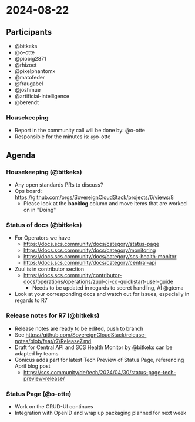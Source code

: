 # 2024-08-22

## Participants

- @bitkeks
- @o-otte
- @piobig2871
- @rhizoet
- @pixelphantomx
- @matofeder
- @fraugabel
- @joshmue
- @artificial-intelligence
- @berendt

### Housekeeping

- Report in the community call will be done by: @o-otte
- Responsible for the minutes is: @o-otte

## Agenda
### Housekeeping (@bitkeks)

- Any open standards PRs to discuss?
- Ops board: https://github.com/orgs/SovereignCloudStack/projects/6/views/8
    - Please look at the **backlog** column and move items that are worked on in "Doing"
    
### Status of docs (@bitkeks)

- For Operators we have
    - https://docs.scs.community/docs/category/status-page
    - https://docs.scs.community/docs/category/monitoring
    - https://docs.scs.community/docs/category/scs-health-monitor
    - https://docs.scs.community/docs/category/central-api
- Zuul is in contributor section
    - https://docs.scs.community/contributor-docs/operations/operations/zuul-ci-cd-quickstart-user-guide
        - Needs to be updated in regards to secret handling, AI @gtema
- Look at your corresponding docs and watch out for issues, especially in regards to R7


### Release notes for R7 (@bitkeks)

- Release notes are ready to be edited, push to branch
- See https://github.com/SovereignCloudStack/release-notes/blob/feat/r7/Release7.md
- Draft for Central API and SCS Health Monitor by @bitkeks can be adapted by teams
- Gonicus adds part for latest Tech Preview of Status Page, referencing April blog post
    - https://scs.community/de/tech/2024/04/30/status-page-tech-preview-release/

### Status Page (@o-otte)

- Work on the CRUD-UI continues
- Integration with OpenID and wrap up packaging planned for next week

